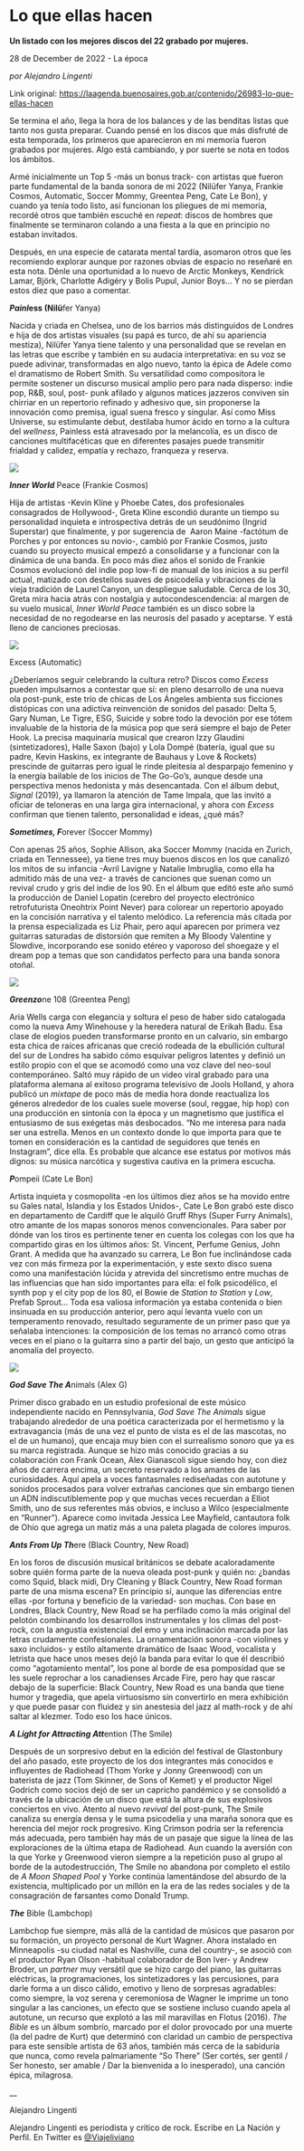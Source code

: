 # Lo que ellas hacen

**Un listado con los mejores discos del 22 grabado por mujeres.**

28 de December de 2022 - La época

_por Alejandro Lingenti_

Link original: https://laagenda.buenosaires.gob.ar/contenido/26983-lo-que-ellas-hacen



Se termina el año, llega la hora de los balances y de las benditas listas que tanto nos gusta preparar. Cuando pensé en los discos que más disfruté de esta temporada, los primeros que aparecieron en mi memoria fueron grabados por mujeres. Algo está cambiando, y por suerte se nota en todos los ámbitos.




Armé inicialmente un Top 5 -más un bonus track- con artistas que fueron parte fundamental de la banda sonora de mi 2022 (Nilüfer Yanya, Frankie Cosmos, Automatic, Soccer Mommy, Greentea Peng, Cate Le Bon), y cuando ya tenía todo listo, así funcionan los pliegues de mi memoria, recordé otros que también escuché en *repeat*: discos de hombres que finalmente se terminaron colando a una fiesta a la que en principio no estaban invitados.




Después, en una especie de catarata mental tardía, asomaron otros que les recomiendo explorar aunque por razones obvias de espacio no reseñaré en esta nota. Dénle una oportunidad a lo nuevo de Arctic Monkeys, Kendrick Lamar, Björk, Charlotte Adigéry y Bolis Pupul, Junior Boys… Y no se pierdan estos diez que paso a comentar.




*****Painl***ess (Nilü**fer Yanya)




Nacida y criada en Chelsea, uno de los barrios más distinguidos de Londres e hija de dos artistas visuales (su papá es turco, de ahí su apariencia mestiza), Nilüfer Yanya tiene talento y una personalidad que se revelan en las letras que escribe y también en su audacia interpretativa: en su voz se puede adivinar, transformadas en algo nuevo, tanto la épica de Adele como el dramatismo de Robert Smith. Su versatilidad como compositora le permite sostener un discurso musical amplio pero para nada disperso: indie pop, R&B, soul, post- punk afilado y algunos matices jazzeros conviven sin chirriar en un repertorio refinado y adhesivo que, sin proponerse la innovación como premisa, igual suena fresco y singular. Así como Miss Universe, su estimulante debut, destilaba humor ácido en torno a la cultura del *wellness*, Painless está atravesado por la melancolía, es un disco de canciones multifacéticas que en diferentes pasajes puede transmitir frialdad y calidez, empatía y rechazo, franqueza y reserva.




[![](https://img.youtube.com/vi/xCS-OjkR9RA/0.jpg)](https://www.youtube.com/watch?v=xCS-OjkR9RA)




*****Inner World***** Peace (Frankie Cosmos)




Hija de artistas -Kevin Kline y Phoebe Cates, dos profesionales consagrados de Hollywood-, Greta Kline escondió durante un tiempo su personalidad inquieta e introspectiva detrás de un seudónimo (Ingrid Superstar) que finalmente, y por sugerencia de  Aaron Maine -factótum de Porches y por entonces su novio-, cambió por Frankie Cosmos, justo cuando su proyecto musical empezó a consolidarse y a funcionar con la dinámica de una banda. En poco más diez años el sonido de Frankie Cosmos evolucionó del indie pop low-fi de manual de los inicios a su perfil actual, matizado con destellos suaves de psicodelia y vibraciones de la vieja tradición de Laurel Canyon, un despliegue saludable. Cerca de los 30, Greta mira hacia atrás con nostalgia y autocondescendencia: al margen de su vuelo musical, *Inner World Peace* también es un disco sobre la necesidad de no regodearse en las neurosis del pasado y aceptarse. Y está lleno de canciones preciosas.




[![](https://img.youtube.com/vi/7kqz3JlPQCM/0.jpg)](https://www.youtube.com/watch?v=7kqz3JlPQCM)




Excess (Automatic)




¿Deberíamos seguir celebrando la cultura retro? Discos como *Excess* pueden impulsarnos a contestar que sí: en pleno desarrollo de una nueva ola post-punk, este trío de chicas de Los Ángeles ambienta sus ficciones distópicas con una adictiva reinvención de sonidos del pasado: Delta 5, Gary Numan, Le Tigre, ESG, Suicide y sobre todo la devoción por ese tótem invaluable de la historia de la música pop que será siempre el bajo de Peter Hook. La precisa maquinaria musical que crearon Izzy Glaudini (sintetizadores), Halle Saxon (bajo) y Lola Dompé (batería, igual que su padre, Kevin Haskins, ex integrante de Bauhaus y Love & Rockets) prescinde de guitarras pero igual le rinde pleitesía al desparpajo femenino y la energía bailable de los inicios de The Go-Go’s, aunque desde una perspectiva menos hedonista y más desencantada. Con el álbum debut, *Signal* (2019), ya llamaron la atención de Tame Impala, que las invitó a oficiar de teloneras en una larga gira internacional, y ahora con *Excess* confirman que tienen talento, personalidad e ideas, ¿qué más?




*****Sometimes, F*****orever (Soccer Mommy)




Con apenas 25 años, Sophie Allison, aka Soccer Mommy (nacida en Zurich, criada en Tennessee), ya tiene tres muy buenos discos en los que canalizó los mitos de su infancia -Avril Lavigne y Natalie Imbruglia, como ella ha admitido más de una vez- a través de canciones que suenan como un revival crudo y gris del indie de los 90. En el álbum que editó este año sumó la producción de Daniel Lopatin (cerebro del proyecto electrónico retrofuturista Oneohtrix Point Never) para colorear un repertorio apoyado en la concisión narrativa y el talento melódico. La referencia más citada por la prensa especializada es Liz Phair, pero aquí aparecen por primera vez guitarras saturadas de distorsión que remiten a My Bloody Valentine y Slowdive, incorporando ese sonido etéreo y vaporoso del shoegaze y el dream pop a temas que son candidatos perfecto para una banda sonora otoñal.




[![](https://img.youtube.com/vi/I1xOoqD8jkI/0.jpg)](https://www.youtube.com/watch?v=I1xOoqD8jkI)




*****Greenzo*****ne 108 (Greentea Peng)




Aria Wells carga con elegancia y soltura el peso de haber sido catalogada como la nueva Amy Winehouse y la heredera natural de Erikah Badu. Esa clase de elogios pueden transformarse pronto en un calvario, sin embargo esta chica de raíces africanas que creció rodeada de la ebullición cultural del sur de Londres ha sabido cómo esquivar peligros latentes y definió un estilo propio con el que se acomodó como una voz clave del neo-soul contemporáneo. Saltó muy rápido de un video viral grabado para una plataforma alemana al exitoso programa televisivo de Jools Holland, y ahora publicó un *mixtape* de poco más de media hora donde reactualiza los géneros alrededor de los cuales suele moverse (soul, reggae, hip hop) con una producción en sintonía con la época y un magnetismo que justifica el entusiasmo de sus exégetas más desbocados. “No me interesa para nada ser una estrella. Menos en un contexto donde lo que importa para que te tomen en consideración es la cantidad de seguidores que tenés en Instagram”, dice ella. Es probable que alcance ese estatus por motivos más dignos: su música narcótica y sugestiva cautiva en la primera escucha.




*****P*****ompeii (Cate Le Bon)




Artista inquieta y cosmopolita -en los últimos diez años se ha movido entre su Gales natal, Islandia y los Estados Unidos-, Cate Le Bon grabó este disco en departamento de Cardiff que le alquiló Gruff Rhys (Super Furry Animals), otro amante de los mapas sonoros menos convencionales. Para saber por dónde van los tiros es pertinente tener en cuenta los colegas con los que ha compartido giras en los últimos años: St. Vincent, Perfume Genius, John Grant. A medida que ha avanzado su carrera, Le Bon fue inclinándose cada vez con más firmeza por la experimentación, y este sexto disco suena como una manifestación lúcida y atrevida del sincretismo entre muchas de las influencias que han sido importantes para ella: el folk psicodélico, el synth pop y el city pop de los 80, el Bowie de *Station to Station* y *Low*, Prefab Sprout… Toda esa valiosa información ya estaba contenida o bien insinuada en su producción anterior, pero aquí levanta vuelo con un temperamento renovado, resultado seguramente de un primer paso que ya señalaba intenciones: la composición de los temas no arrancó como otras veces en el piano o la guitarra sino a partir del bajo, un gesto que anticipó la anomalía del proyecto.




[![](https://img.youtube.com/vi/M6a7WeVYnSs/0.jpg)](https://www.youtube.com/watch?v=M6a7WeVYnSs)




*****God Save The A*****nimals (Alex G)




Primer disco grabado en un estudio profesional de este músico independiente nacido en Pennsylvania, *God Save The Animals* sigue trabajando alrededor de una poética caracterizada por el hermetismo y la extravagancia (más de una vez el punto de vista es el de las mascotas, no el de un humano), que encaja muy bien con el surrealismo sonoro que ya es su marca registrada. Aunque se hizo más conocido gracias a su colaboración con Frank Ocean, Alex Gianascoli sigue siendo hoy, con diez años de carrera encima, un secreto reservado a los amantes de las curiosidades. Aquí apela a voces fantasmales rediseñadas con autotune y sonidos procesados para volver extrañas canciones que sin embargo tienen un ADN indiscutiblemente pop y que muchas veces recuerdan a Elliot Smith, uno de sus referentes más obvios, e incluso a Wilco (especialmente en “Runner”). Aparece como invitada Jessica Lee Mayfield, cantautora folk de Ohio que agrega un matiz más a una paleta plagada de colores impuros.




***Ants From Up Th***ere (Black Country, New Road)




En los foros de discusión musical británicos se debate acaloradamente sobre quién forma parte de la nueva oleada post-punk y quién no: ¿bandas como Squid, black midi, Dry Cleaning y Black Country, New Road forman parte de una misma escena? En principio sí, aunque las diferencias entre ellas -por fortuna y beneficio de la variedad- son muchas. Con base en Londres, Black Country, New Road se ha perfilado como la más original del pelotón combinando los desarrollos instrumentales y los climas del post-rock, con la angustia existencial del emo y una inclinación marcada por las letras crudamente confesionales. La ornamentación sonora -con violines y saxo incluidos- y estilo altamente dramático de Isaac Wood, vocalista y letrista que hace unos meses dejó la banda para evitar lo que él describió como “agotamiento mental”, los pone al borde de esa pomposidad que se les suele reprochar a los canadienses Arcade Fire, pero hay que rascar debajo de la superficie: Black Country, New Road es una banda que tiene humor y tragedia, que apela virtuosismo sin convertirlo en mera exhibición y que puede pasar con fluidez y sin anestesia del jazz al math-rock y de ahí saltar al klezmer. Todo eso los hace únicos.




*****A Light for Attracting Att*****ention (The Smile)




Después de un sorpresivo debut en la edición del festival de Glastonbury del año pasado, este proyecto de los dos integrantes más conocidos e influyentes de Radiohead (Thom Yorke y Jonny Greenwood) con un baterista de jazz (Tom Skinner, de Sons of Kemet) y el productor Nigel Godrich como socios dejó de ser un capricho pandémico y se consolidó a través de la ubicación de un disco que está la altura de sus explosivos conciertos en vivo. Atento al nuevo *revival* del post-punk, The Smile canaliza su energía densa y le suma psicodelia y una maraña sonora que es herencia del mejor rock progresivo. King Crimson podría ser la referencia más adecuada, pero también hay más de un pasaje que sigue la línea de las exploraciones de la última etapa de Radiohead. Aun cuando la aversión con la que Yorke y Greenwood vieron siempre a la repetición puso al grupo al borde de la autodestrucción, The Smile no abandona por completo el estilo de *A Moon Shaped Pool* y Yorke continúa lamentándose del absurdo de la existencia, multiplicado por un millón en la era de las redes sociales y de la consagración de farsantes como Donald Trump.




*****The***** Bible (Lambchop)




Lambchop fue siempre, más allá de la cantidad de músicos que pasaron por su formación, un proyecto personal de Kurt Wagner. Ahora instalado en Minneapolis -su ciudad natal es Nashville, cuna del country-, se asoció con el productor Ryan Olson -habitual colaborador de Bon Iver- y Andrew Broder, un *partner* muy versátil que se hizo cargo del piano, las guitarras eléctricas, la programaciones, los sintetizadores y las percusiones, para darle forma a un disco cálido, emotivo y lleno de sorpresas agradables: como siempre, la voz serena y ceremoniosa de Wagner le imprime un tono singular a las canciones, un efecto que se sostiene incluso cuando apela al autotune, un recurso que explotó a las mil maravillas en Flotus (2016). *The Bible* es un álbum sombrío, marcado por el dolor provocado por una muerte (la del padre de Kurt) que determinó con claridad un cambio de perspectiva para este sensible artista de 63 años, también más cerca de la sabiduría que nunca, como revela palmariamente “So There” (Ser cortés, ser gentil / Ser honesto, ser amable / Dar la bienvenida a lo inesperado), una canción épica, milagrosa.




\_\_




Alejandro Lingenti




Alejandro Lingenti es periodista y crítico de rock. Escribe en La Nación y Perfil. En Twitter es [@Viajeliviano](https://twitter.com/viajeliviano)



